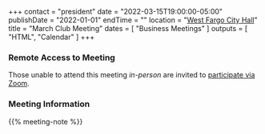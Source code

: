 +++
contact = "president"
date = "2022-03-15T19:00:00-05:00"
publishDate = "2022-01-01"
endTime = ""
location = "[West Fargo City Hall](/places/west-fargo-city-hall/)"
title = "March Club Meeting"
dates = [ "Business Meetings" ]
outputs = [ "HTML", "Calendar" ]
+++
### Remote Access to Meeting

Those unable to attend this meeting *in-person* are invited to
[participate via Zoom](https://lists.rrra.org/pipermail/announce/2022-March/000610.html).

### Meeting Information

{{% meeting-note %}}
